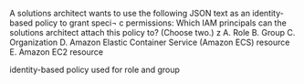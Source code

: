 A solutions architect wants to use the following JSON text as an identity-based policy to grant speci¬ c permissions:
Which IAM principals can the solutions architect attach this policy to? (Choose two.) 
z
A. Role 
B. Group 
C. Organization 
D. Amazon Elastic Container Service (Amazon ECS) resource 
E. Amazon EC2 resource

identity-based policy used for role and group